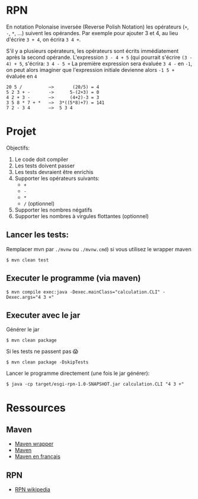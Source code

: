 # RPN


En notation Polonaise inversée (Reverse Polish Notation) les opérateurs (`+`, `-`, `*`, ...)
suivent les opérandes. Par exemple pour ajouter 3 et 4, au lieu d'écrire `3 + 4`, on écrira
`3 4 +`.

S'il y a plusieurs opérateurs, les opérateurs sont écrits immédiatement après la second opérande.
L'expression `3 - 4 + 5` (qui pourrait s'écrire `(3 - 4) + 5`, s'écrira:
`3 4 - 5 +`
La première expression sera évaluée `3 4 -` en `-1`, on peut alors imaginer que l'expression initiale
devienne alors `-1 5 +` évaluée en `4`

```
20 5 /          —>       (20/5) = 4
5 2 3 + -       ->      5-(2+3) = 0
4 2 + 3 -       —>      (4+2)-3 = 3
3 5 8 * 7 + *   —>  3*((5*8)+7) = 141
7 2 - 3 4       —>  5 3 4
```

# Projet

Objectifs:

1. Le code doit compiler
2. Les tests doivent passer
3. Les tests devraient être enrichis
4. Supporter les opérateurs suivants:
    * `+`
    * `-`
    * `*`
    * `/` (optionnel)
5. Supporter les nombres négatifs
6. Supporter les nombres à virgules flottantes (optionnel)

## Lancer les tests:

Remplacer mvn par `./mvnw` ou `./mvnw.cmd`) si vous utilisez le wrapper maven

```
$ mvn clean test
```

## Executer le programme (via maven)

```
$ mvn compile exec:java -Dexec.mainClass="calculation.CLI" -Dexec.args="4 3 +"
```

## Executer avec le jar

Générer le jar

```
$ mvn clean package
```

Si les tests ne passent pas :scream:

```
$ mvn clean package -DskipTests
```

Lancer le programme directement (une fois le jar générer):

```
$ java -cp target/esgi-rpn-1.0-SNAPSHOT.jar calculation.CLI "4 3 +"
```

# Ressources

## Maven

* [Maven wrapper](https://github.com/takari/maven-wrapper)
* [Maven](https://maven.apache.org/run.html)
* [Maven en français](https://www.jmdoudoux.fr/java/dej/chap-maven.htm)

## RPN

* [RPN wikipedia](https://fr.wikipedia.org/wiki/Notation_polonaise_inverse)
